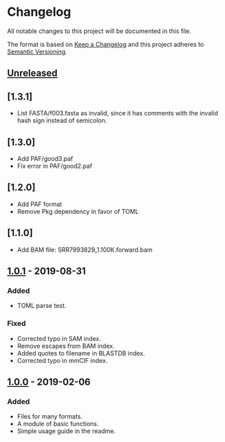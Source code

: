# Changelog
All notable changes to this project will be documented in this file.

The format is based on [Keep a Changelog](http://keepachangelog.com/en/1.0.0/)
and this project adheres to [Semantic Versioning](http://semver.org/spec/v2.0.0.html).

## [Unreleased]

## [1.3.1]
- List FASTA/f003.fasta as invalid, since it has comments with the invalid hash
  sign instead of semicolon.

## [1.3.0]
- Add PAF/good3.paf
- Fix error in PAF/good2.paf

## [1.2.0]
- Add PAF format
- Remove Pkg dependency in favor of TOML

## [1.1.0]
- Add BAM file: SRR7993829_1.100K.forward.bam

## [1.0.1] - 2019-08-31
### Added
- TOML parse test.

### Fixed
- Corrected typo in SAM index.
- Remove escapes from BAM index.
- Added quotes to filename in BLASTDB index.
- Corrected typo in mmCIF index.

## [1.0.0] - 2019-02-06
### Added
- Files for many formats.
- A module of basic functions.
- Simple usage guide in the readme.


[Unreleased]: https://github.com/BioJulia/BioSequences.jl/compare/v1.0.1...HEAD
[1.0.1]: https://github.com/BioJulia/BioSequences.jl/compare/v1.0.0...v1.0.1
[1.0.0]: https://github.com/BioJulia/BioSequences.jl/tree/v1.0.0
